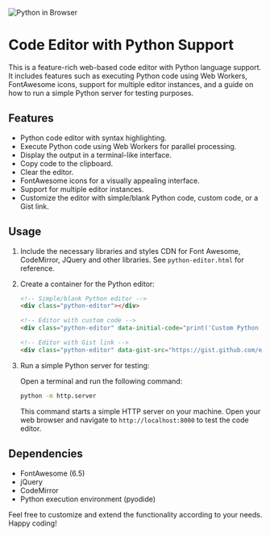 
![Python in Browser](https://github.com/inquilabee/python-in-browser/blob/main/data/python-editor.png "Python in Browser")


# Code Editor with Python Support

This is a feature-rich web-based code editor with Python language support. It includes features such as executing Python code using Web Workers, FontAwesome icons, support for multiple editor instances, and a guide on how to run a simple Python server for testing purposes.

## Features

- Python code editor with syntax highlighting.
- Execute Python code using Web Workers for parallel processing.
- Display the output in a terminal-like interface.
- Copy code to the clipboard.
- Clear the editor.
- FontAwesome icons for a visually appealing interface.
- Support for multiple editor instances.
- Customize the editor with simple/blank Python code, custom code, or a Gist link.

## Usage

1. Include the necessary libraries and styles
    CDN for Font Awesome, CodeMirror, JQuery and other libraries. See `python-editor.html` for reference. 


2. Create a container for the Python editor:

   ```html
   <!-- Simple/blank Python editor -->
   <div class="python-editor"></div>

   <!-- Editor with custom code -->
   <div class="python-editor" data-initial-code="print('Custom Python Code')"></div>

   <!-- Editor with Gist link -->
   <div class="python-editor" data-gist-src="https://gist.github.com/example-gist.js"></div>
   ```

3. Run a simple Python server for testing:

   Open a terminal and run the following command:

   ```bash
   python -m http.server
   ```

   This command starts a simple HTTP server on your machine. Open your web browser and navigate to `http://localhost:8000` to test the code editor.

## Dependencies

- FontAwesome (6.5)
- jQuery
- CodeMirror
- Python execution environment (pyodide)

Feel free to customize and extend the functionality according to your needs. Happy coding!